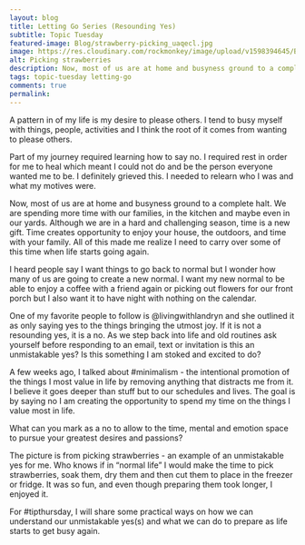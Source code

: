 ```yaml
---
layout: blog
title: Letting Go Series (Resounding Yes)
subtitle: Topic Tuesday
featured-image: Blog/strawberry-picking_uaqecl.jpg
image: https://res.cloudinary.com/rockmonkey/image/upload/v1598394645/Blog/strawberry-picking_uaqecl.jpg
alt: Picking strawberries
description: Now, most of us are at home and busyness ground to a complete halt. We are spending more time with our families, in the kitchen and maybe even in our yards. Although we are in a hard and challenging season, time is a new gift. Time creates opportunity to enjoy your house, the outdoors, and time with your family. All of this made me realize I need to carry over some of this time when life starts going again.
tags: topic-tuesday letting-go
comments: true
permalink:
---
```

A pattern in of my life is my desire to please others. I tend to busy myself with things, people, activities and I think the root of it comes from wanting to please others.

Part of my journey required learning how to say no. I required rest in order for me to heal which meant I could not do and be the person everyone wanted me to be. I definitely grieved this. I needed to relearn who I was and what my motives were.

Now, most of us are at home and busyness ground to a complete halt. We are spending more time with our families, in the kitchen and maybe even in our yards. Although we are in a hard and challenging season, time is a new gift. Time creates opportunity to enjoy your house, the outdoors, and time with your family. All of this made me realize I need to carry over some of this time when life starts going again.

I heard people say I want things to go back to normal but I wonder how many of us are going to create a new normal. I want my new normal to be able to enjoy a coffee with a friend again or picking out flowers for our front porch but I also want it to have night with nothing on the calendar.

One of my favorite people to follow is @livingwithlandryn and she outlined it as only saying yes to the things bringing the utmost joy. If it is not a resounding yes, it is a no. As we step back into life and old routines ask yourself before responding to an email, text or invitation is this an unmistakable yes? Is this something I am stoked and excited to do?

A few weeks ago, I talked about #minimalism - the intentional promotion of the things I most value in life by removing anything that distracts me from it. I believe it goes deeper than stuff but to our schedules and lives. The goal is by saying no I am creating the opportunity to spend my time on the things I value most in life.

What can you mark as a no to allow to the time, mental and emotion space to pursue your greatest desires and passions?

The picture is from picking strawberries - an example of an unmistakable yes for me. Who knows if in “normal life” I would make the time to pick strawberries, soak them, dry them and then cut them to place in the freezer or fridge. It was so fun, and even though preparing them took longer, I enjoyed it.

For #tipthursday, I will share some practical ways on how we can understand our unmistakable yes(s) and what we can do to prepare as life starts to get busy again.

